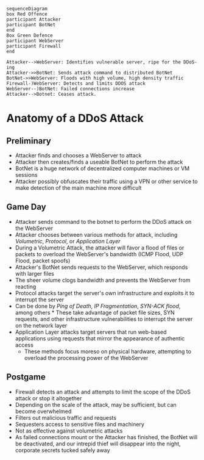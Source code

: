```mermaid
sequenceDiagram
box Red Offence
participant Attacker
participant BotNet
end
Box Green Defence
participant WebServer
participant Firewall
end

Attacker-->WebServer: Identifies vulnerable server, ripe for the DDoS-ing
Attacker->>BotNet: Sends attack command to distributed BotNet
BotNet->>WebServer: Floods with high volume, high density traffic
Firewall-)WebServer: Detects and limits DDOS attack
WebServer--)BotNet: Failed connections increase
Attacker-->Botnet: Ceases attack.
```
# Anatomy of a DDoS Attack

## Preliminary
* Attacker finds and chooses a WebServer to attack
* Attacker then creates/finds a useable BotNet to perform the attack
 * BotNet is a huge network of decentralized computer machines or VM sessions
* Attacker possibly obfuscates their traffic using a VPN or other service to make detection of the main machine more difficult

## Game Day
* Attacker sends command to the botnet to perform the DDoS attack on the WebServer
 * Attacker chooses between various methods for attack, including _Volumetric_, _Protocol_, or _Application Layer_
  * During a Volumetric Attack, the attacker will favor a flood of files or packets to overload the WebServer's bandwidth (ICMP Flood, UDP Flood, packet spoofs)
   * Attacker's BotNet sends requests to the WebServer, which responds with larger files
   * The sheer volume clogs bandwidth and prevents the WebServer from reacting
  * Protocol attacks target the server's own infrastructure and exploits it to interrupt the server
   * Can be done by _Ping of Death_, _IP Fragmentation_, _SYN-ACK flood_, among others
    * These take advantage of packet file sizes, SYN requests, and other infrastructure vulnerabilities to interrupt the server on the network layer
  * Application Layer attacks target servers that run web-based applications using requests that mirror the appearance of authentic access
    * These methods focus moreso on physical hardware, attempting to overload the processing power of the WebServer
	
## Postgame
* Firewall detects an attack and attempts to limit the scope of the DDoS attack or stop it altogether
 * Depending on the scale of the attack, may be sufficient, but can become overwhelmed
 * Filters out malicious traffic and requests
 * Sequesters access to sensitive files and machinery
 * Not as effective against volumetric attacks
* As failed connections mount or the Attacker has finished, the BotNet will be deactivated, and our intrepid thief will disappear into the night, corporate secrets tucked safely away